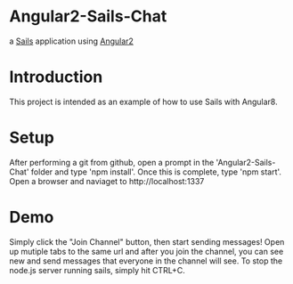 # Angular2-Sails-Chat

a [Sails](http://sailsjs.org) application using [Angular2](https://angular.io/)

# Introduction
This project is intended as an example of how to use Sails with Angular8.

# Setup
After performing a git from github, open a prompt in the 'Angular2-Sails-Chat' folder and type 'npm install'.
Once this is complete, type 'npm start'.
Open a browser and naviaget to http://localhost:1337

# Demo
Simply click the "Join Channel" button, then start sending messages! Open up mutiple tabs to the same url
and after you join the channel, you can see new and send messages that everyone in the channel will see.
To stop the node.js server running sails, simply hit CTRL+C.
